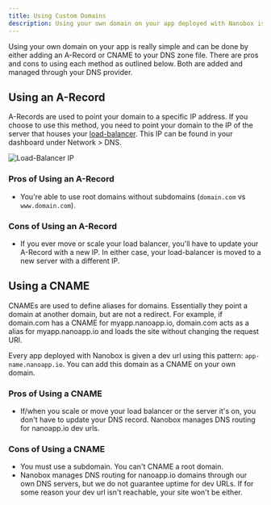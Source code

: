 ```yaml
---
title: Using Custom Domains
description: Using your own domain on your app deployed with Nanobox is simple. It can be done by either adding an A-Record or CNAME to your DNS zone file.
---
```


Using your own domain on your app is really simple and can be done by either adding an A-Record or CNAME to your DNS zone file. There are pros and cons to using each method as outlined below. Both are added and managed through your DNS provider.

## Using an A-Record
A-Records are used to point your domain to a specific IP address. If you choose to use this method, you need to point your domain to the IP of the server that houses your [load-balancer](/live-app-management/platform-components/#load-balancer). This IP can be found in your dashboard under Network > DNS.

![Load-Balancer IP](/assets/images/dns-ip.png)

### Pros of Using an A-Record
- You're able to use root domains without subdomains (`domain.com` vs `www.domain.com`).

### Cons of Using an A-Record
- If you ever move or scale your load balancer, you'll have to update your A-Record with a new IP. In either case, your load-balancer is moved to a new server with a different IP.

## Using a CNAME
CNAMEs are used to define aliases for domains. Essentially they point a domain at another domain, but are not a redirect. For example, if domain.com has a CNAME for myapp.nanoapp.io, domain.com acts as a alias for myapp.nanoapp.io and loads the site without changing the request URI.

Every app deployed with Nanobox is given a dev url using this pattern: `app-name.nanoapp.io`. You can add this domain as a CNAME on your own domain.

### Pros of Using a CNAME
- If/when you scale or move your load balancer or the server it's on, you don't have to update your DNS record. Nanobox manages DNS routing for nanoapp.io dev urls.

### Cons of Using a CNAME
- You must use a subdomain. You can't CNAME a root domain.
- Nanobox manages DNS routing for nanoapp.io domains through our own DNS servers, but we do not guarantee uptime for dev URLs. If for some reason your dev url isn't reachable, your site won't be either.
